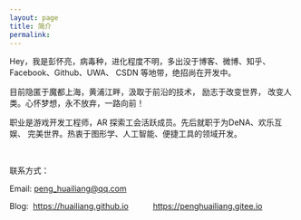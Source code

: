 ```yaml
---
layout: page
title: 简介
permalink: 
---
```



Hey，我是彭怀亮，病毒种，进化程度不明，多出没于博客、微博、知乎、Facebook、Github、UWA、 CSDN 等地带，绝招尚在开发中。 

目前隐匿于魔都上海，黄浦江畔，汲取于前沿的技术， 励志于改变世界， 改变人类。心怀梦想，永不放弃，一路向前！

职业是游戏开发工程师，AR 探索工会活跃成员。先后就职于为DeNA、欢乐互娱、 完美世界。热衷于图形学、人工智能、便捷工具的领域开发。

<br>

联系方式：

Email: <a href="mailto:peng_huailiang@qq.com">peng_huailiang@qq.com</a>

Blog:  &nbsp;<a href="https://huailiang.github.io/">https://huailiang.github.io</a>
&nbsp;&nbsp;&nbsp;&nbsp;&nbsp;&nbsp;&nbsp;&nbsp;&nbsp;&nbsp;<a href="https://penghuailiang.gitee.io/">https://penghuailiang.gitee.io</a>